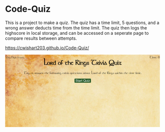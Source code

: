 # Code-Quiz

This is a project to make a quiz. The quiz has a time limit, 5 questions, and a wrong answer deducts time from the time limit. The quiz then logs the highscore in local storage, and can be accessed on a seperate page to compare results between attempts.

https://cwishart203.github.io/Code-Quiz/

![Screenshot](./assets/img/readme-screenshot.png)